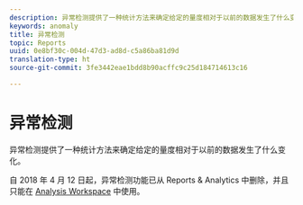```yaml
---
description: 异常检测提供了一种统计方法来确定给定的量度相对于以前的数据发生了什么变化。
keywords: anomaly
title: 异常检测
topic: Reports
uuid: 0e8bf30c-004d-47d3-ad8d-c5a86ba81d9d
translation-type: ht
source-git-commit: 3fe3442eae1bdd8b90acffc9c25d184714613c16

---
```



# 异常检测

异常检测提供了一种统计方法来确定给定的量度相对于以前的数据发生了什么变化。

自 2018 年 4 月 12 日起，异常检测功能已从 Reports &amp; Analytics 中删除，并且只能在 [Analysis Workspace](https://docs.adobe.com/content/help/zh-Hans/analytics/analyze/analysis-workspace/virtual-analyst/overview.html) 中使用。
